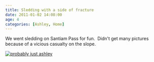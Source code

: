 ```yaml
---
title: Sledding with a side of fracture
date: 2011-01-02 14:08:00
age: 4
categories: [Ashley, Home]
---
```

We went sledding on Santiam Pass for fun.  Didn't get many pictures because of a vicious casualty on the slope.

[<img src="https://lh3.googleusercontent.com/CFrtyYRZym3ufPMwHUCeFNHeAHdrsxrzOTdkvJ_bNeLNUL10l8Gs3IQUgj6FZqQgEoAgc190cEX9zM2zi_M=w293-h220" alt="probably just ashley" class="wyseguys-album"/>](https://get.google.com/albumarchive/108001626876662627571/album/AF1QipPFu6fr--5rEmjs8vlbEaIS5N8--_08aRVKf__O?authKey=CPHShdbdr_OraA)